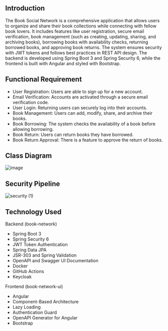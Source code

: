 ## Introduction
The Book Social Network is a comprehensive application that allows users to organize and share their book collections while connecting with fellow book lovers. It includes features like user registration, secure email verification, book management (such as creating, updating, sharing, and archiving books), borrowing books with availability checks, returning borrowed books, and approving book returns. The system ensures security with JWT tokens and follows best practices in REST API design. The backend is developed using Spring Boot 3 and Spring Security 6, while the frontend is built with Angular and styled with Bootstrap.
## Functional Requirement
  - User Registration: Users are able to sign up for a new account.
  - Email Verification: Accounts are activated through a secure email verification code.
  - User Login: Returning users can securely log into their accounts.
  - Book Management: Users can add, modify, share, and archive their books.
  - Book Borrowing: The system checks the availability of a book before allowing borrowing.
  - Book Return: Users can return books they have borrowed.
  - Book Return Approval: There is a feature to approve the return of books.
## Class Diagram
![image](https://github.com/user-attachments/assets/1502df1a-0339-47a9-8713-33a648b7bf8b)

## Security Pipeline
![security (1)](https://github.com/user-attachments/assets/c1e0eabd-8ed3-45e4-9d56-ae269c3aa2c0)

## Technology Used
Backend (book-network)
  - Spring Boot 3
  - Spring Security 6
  - JWT Token Authentication
  - Spring Data JPA
  - JSR-303 and Spring Validation
  - OpenAPI and Swagger UI Documentation
  - Docker
  - GitHub Actions
  - Keycloak

Frontend (book-network-ui)
  - Angular
  - Component-Based Architecture
  - Lazy Loading
  - Authentication Guard
  - OpenAPI Generator for Angular
  - Bootstrap
